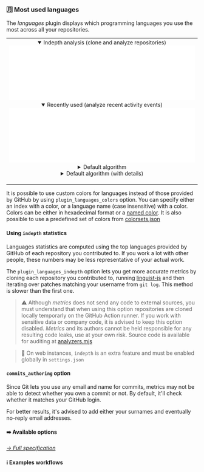 ### 🈷️ Most used languages

The *languages* plugin displays which programming languages you use the most across all your repositories.

<table>
  <td align="center">
    <details open><summary>Indepth analysis (clone and analyze repositories)</summary>
      <img src="https://github.com/lowlighter/lowlighter/blob/master/metrics.plugin.languages.indepth.svg">
    </details>
    <details open><summary>Recently used (analyze recent activity events)</summary>
      <img src="https://github.com/lowlighter/lowlighter/blob/master/metrics.plugin.languages.recent.svg">
    </details>
    <details><summary>Default algorithm</summary>
      <img src="https://github.com/lowlighter/lowlighter/blob/master/metrics.plugin.languages.svg">
    </details>
    <details><summary>Default algorithm (with details)</summary>
      <img src="https://github.com/lowlighter/lowlighter/blob/master/metrics.plugin.languages.details.svg">
    </details>
    <img width="900" height="1" alt="">
  </td>
</table>

It is possible to use custom colors for languages instead of those provided by GitHub by using `plugin_languages_colors` option.
You can specify either an index with a color, or a language name (case insensitive) with a color.
Colors can be either in hexadecimal format or a [named color](https://developer.mozilla.org/en-US/docs/Web/CSS/color_value).
It is also possible to use a predefined set of colors from [colorsets.json](colorsets.json)

#### Using `indepth` statistics

Languages statistics are computed using the top languages provided by GitHub of each repository you contributed to.
If you work a lot with other people, these numbers may be less representative of your actual work.

The `plugin_languages_indepth` option lets you get more accurate metrics by cloning each repository you contributed to, running [linguist-js](https://github.com/Nixinova/Linguist) and then iterating over patches matching your username from `git log`. This method is slower than the first one.

> ⚠️ Although *metrics* does not send any code to external sources, you must understand that when using this option repositories are cloned locally temporarly on the GitHub Action runner. If you work with sensitive data or company code, it is advised to keep this option disabled. *Metrics* and its authors cannot be held responsible for any resulting code leaks, use at your own risk.
> Source code is available for auditing at [analyzers.mjs](/source/plugins/languages/analyzers.mjs)

> 🔣 On web instances, `indepth` is an extra feature and must be enabled globally in `settings.json`

#### `commits_authoring` option

Since Git lets you use any email and name for commits, metrics may not be able to detect whether you own a commit or not. By default, it'll check whether it matches your GitHub login.

For better results, it's advised to add either your surnames and eventually no-reply email addresses.

#### ➡️ Available options

<!--options-->
<!--/options-->

*[→ Full specification](metadata.yml)*

#### ℹ️ Examples workflows

<!--examples-->
<!--/examples-->
